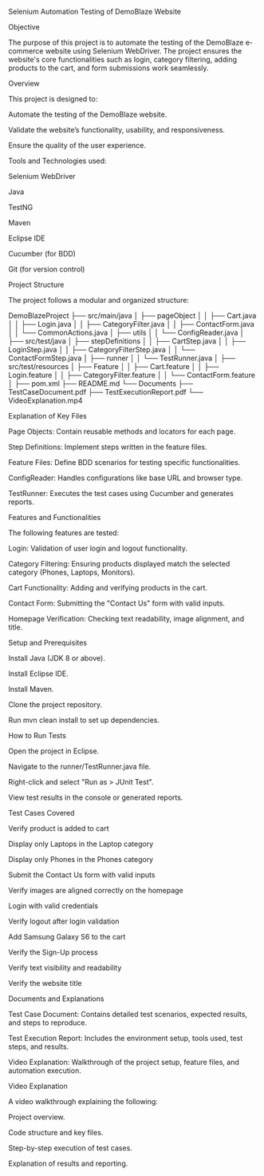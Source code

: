 Selenium Automation Testing of DemoBlaze Website

Objective

The purpose of this project is to automate the testing of the DemoBlaze e-commerce website using Selenium WebDriver. The project ensures the website's core functionalities such as login, category filtering, adding products to the cart, and form submissions work seamlessly.

Overview

This project is designed to:

Automate the testing of the DemoBlaze website.

Validate the website’s functionality, usability, and responsiveness.

Ensure the quality of the user experience.

Tools and Technologies used:

Selenium WebDriver

Java

TestNG

Maven

Eclipse IDE

Cucumber (for BDD)

Git (for version control)

Project Structure

The project follows a modular and organized structure:

DemoBlazeProject
├── src/main/java
│   ├── pageObject
│   │   ├── Cart.java
│   │   ├── Login.java
│   │   ├── CategoryFilter.java
│   │   ├── ContactForm.java
│   │   └── CommonActions.java
│   ├── utils
│   │   └── ConfigReader.java
│
├── src/test/java
│   ├── stepDefinitions
│   │   ├── CartStep.java
│   │   ├── LoginStep.java
│   │   ├── CategoryFilterStep.java
│   │   └── ContactFormStep.java
│   ├── runner
│   │   └── TestRunner.java
│
├── src/test/resources
│   ├── Feature
│   │   ├── Cart.feature
│   │   ├── Login.feature
│   │   ├── CategoryFilter.feature
│   │   └── ContactForm.feature
│
├── pom.xml
├── README.md
└── Documents
    ├── TestCaseDocument.pdf
    ├── TestExecutionReport.pdf
    └── VideoExplanation.mp4

Explanation of Key Files

Page Objects: Contain reusable methods and locators for each page.

Step Definitions: Implement steps written in the feature files.

Feature Files: Define BDD scenarios for testing specific functionalities.

ConfigReader: Handles configurations like base URL and browser type.

TestRunner: Executes the test cases using Cucumber and generates reports.

Features and Functionalities

The following features are tested:

Login: Validation of user login and logout functionality.

Category Filtering: Ensuring products displayed match the selected category (Phones, Laptops, Monitors).

Cart Functionality: Adding and verifying products in the cart.

Contact Form: Submitting the "Contact Us" form with valid inputs.

Homepage Verification: Checking text readability, image alignment, and title.

Setup and Prerequisites

Install Java (JDK 8 or above).

Install Eclipse IDE.

Install Maven.

Clone the project repository.

Run mvn clean install to set up dependencies.

How to Run Tests

Open the project in Eclipse.

Navigate to the runner/TestRunner.java file.

Right-click and select "Run as > JUnit Test".

View test results in the console or generated reports.

Test Cases Covered

Verify product is added to cart

Display only Laptops in the Laptop category

Display only Phones in the Phones category

Submit the Contact Us form with valid inputs

Verify images are aligned correctly on the homepage

Login with valid credentials

Verify logout after login validation

Add Samsung Galaxy S6 to the cart

Verify the Sign-Up process

Verify text visibility and readability

Verify the website title



Documents and Explanations

Test Case Document: Contains detailed test scenarios, expected results, and steps to reproduce.

Test Execution Report: Includes the environment setup, tools used, test steps, and results.

Video Explanation: Walkthrough of the project setup, feature files, and automation execution.

Video Explanation

A video walkthrough explaining the following:

Project overview.

Code structure and key files.

Step-by-step execution of test cases.

Explanation of results and reporting.
